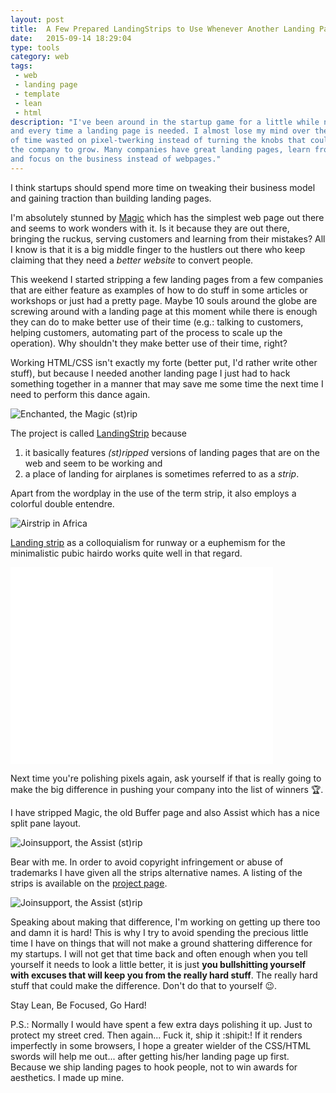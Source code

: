 ```yaml
---
layout: post
title:  A Few Prepared LandingStrips to Use Whenever Another Landing Page is Needed
date:   2015-09-14 18:29:04
type: tools
category: web
tags:
 - web
 - landing page
 - template
 - lean
 - html
description: "I've been around in the startup game for a little while now
and every time a landing page is needed. I almost lose my mind over the amount
of time wasted on pixel-twerking instead of turning the knobs that could get
the company to grow. Many companies have great landing pages, learn from them
and focus on the business instead of webpages."
---
```

I think startups should spend more time on tweaking their business model and 
gaining traction than building landing pages.

I'm absolutely stunned by [Magic](http://getmagicnow.com) which has the 
simplest web page out there and seems to work wonders with it. Is it because 
they are out there, bringing the ruckus, serving customers and learning from
their mistakes? All I know is that it is a big middle finger to the hustlers
out there who keep claiming that they need a _better website_ to convert
people.

This weekend I started stripping a few landing pages from a few companies that
are either feature as examples of how to do stuff in some articles or workshops
or just had a pretty page. Maybe 10 souls around the globe are screwing
around with a landing page at this moment while there is enough they can do to
make better use of their time (e.g.: talking to customers, helping customers,
automating part of the process to scale up the operation). Why shouldn't they
make better use of their time, right?

Working HTML/CSS isn't exactly my forte (better put, I'd rather write other
stuff), but because I needed another landing page I just had to hack something
together in a manner that may save me some time the next time I need to perform
this dance again.

<div class="element image">
  <img alt="Enchanted, the Magic (st)rip" src="https://github.com/vidbina/landing-strip/raw/master/enchanted/preview-large.png">
</div>

The project is called [LandingStrip](http://github.com/vidbina/landing-strip)
because

 1. it basically features _(st)ripped_ versions of landing pages that are on
    the web and seem to be working and
 2. a place of landing for airplanes is sometimes referred to as a _strip_.

<div class="element">
  <div class="github-card" data-github="vidbina/landing-strip" data-width="400" data-height="153" data-theme="default"></div>
  <script src="//cdn.jsdelivr.net/github-cards/latest/widget.js"></script>
</div>

Apart from the wordplay in the use of the term strip, it also employs a
colorful double entendre.

<div class="element image">
  <img alt="Airstrip in Africa" src="https://upload.wikimedia.org/wikipedia/commons/d/d2/Msembe_airstrip.jpg">
</div>

[Landing strip](https://en.wikipedia.org/wiki/Runway)
as a colloquialism for runway or a euphemism for the minimalistic pubic hairdo
works quite well in that regard.

<div class="element video">
  <iframe width="420" height="315" src="//www.youtube.com/embed/5uzhxQAj_PM" frameborder="0" allowfullscreen> </iframe>
</div>

Next time you're polishing pixels again, ask yourself if that is really going
to make the big difference in pushing your company into the list of winners
:trophy:.

I have stripped Magic, the old Buffer page and also Assist which has a nice 
split pane layout.

<div class="element image">
  <img alt="Joinsupport, the Assist (st)rip" src="https://github.com/vidbina/landing-strip/raw/master/pipeline/preview-large.png">
</div>

Bear with me. In order to avoid copyright infringement or abuse of trademarks
I have given all the strips alternative names. A listing of the strips is 
available on the [project page](https://github.com/vidbina/landing-strip).

<div class="element image">
  <img alt="Joinsupport, the Assist (st)rip" src="https://github.com/vidbina/landing-strip/raw/master/joinsupport/preview-large.png">
</div>

Speaking about making that difference, I'm working on getting up there too and
damn it is hard! This is why I try to avoid spending the precious little time
I have on things that will not make a ground shattering difference for my
startups. I will not get that time back and often enough when you tell yourself
it needs to look a little better, it is just **you bullshitting yourself with
excuses that will keep you from the really hard stuff**. The really hard stuff
that could make the difference. Don't do that to yourself :wink:.

Stay Lean, Be Focused, Go Hard!

P.S.: Normally I would have spent a few extra days polishing it up. Just to 
protect my street cred. Then again... Fuck it, ship it
:shipit:! If it renders imperfectly in some browsers, I 
hope a greater wielder of the CSS/HTML swords will help me out... after getting
his/her landing page up first. Because we ship landing pages to hook people,
not to win awards for aesthetics. I made up mine.
